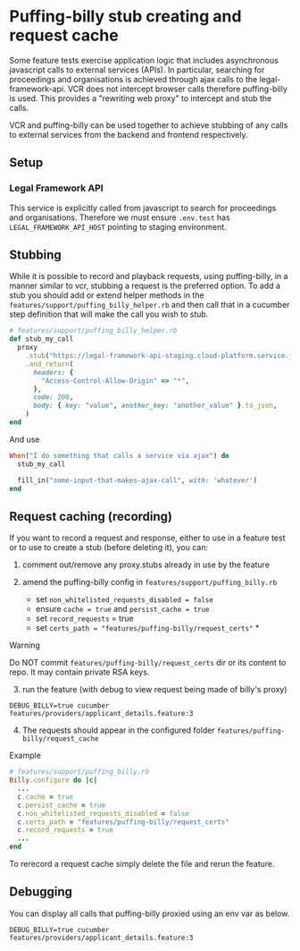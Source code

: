 # Puffing-billy stub creating and request cache

Some feature tests exercise application logic that includes asynchronous javascript
calls to external services (APIs). In particular, searching for proceedings and organisations is achieved through ajax calls to the legal-framework-api. VCR does not intercept browser calls therefore puffing-billy is used. This provides a "rewriting web proxy" to intercept and stub the calls.

VCR and puffing-billy can be used together to achieve stubbing of any calls to external services from the backend and frontend respectively.

## Setup

### Legal Framework API
This service is explicitly called from javascript to search for proceedings and organisations. Therefore we must ensure `.env.test` has `LEGAL_FRAMEWORK_API_HOST` pointing to staging environment.

## Stubbing
While it is possible to record and playback requests, using puffing-billy, in a manner similar to vcr, stubbing a request is the preferred option. To add a stub you should add or extend helper methods in the `features/support/puffing_billy_helper.rb` and then call that in a cucumber step definition that will make the call you wish to stub.

```ruby
# features/support/puffing_billy_helper.rb
def stub_my_call
  proxy
    .stub("https://legal-framework-api-staging.cloud-platform.service.justice.gov.uk:443/proceeding_types/searches", method: "post")
    .and_return(
      headers: {
        "Access-Control-Allow-Origin" => "*",
      },
      code: 200,
      body: { key: "value", another_key: "another_value" }.to_json,
    )
end
```

And use

```ruby
When("I do something that calls a service via ajax") do
  stub_my_call

  fill_in("some-input-that-makes-ajax-call", with: 'whatever')
end
```

## Request caching (recording)

If you want to record a request and response, either to use in a feature test or to use to create a stub (before deleting it), you can:

1. comment out/remove any proxy.stubs already in use by the feature

2. amend the puffing-billy config in `features/support/puffing_billy.rb`
    - set `non_whitelisted_requests_disabled = false`
    - ensure `cache = true` and `persist_cache = true`
    - set `record_requests` = true
    - set `certs_path = "features/puffing-billy/request_certs"` *

> [!WARNING]
> Do NOT commit `features/puffing-billy/request_certs` dir or its content to repo. It may contain private RSA keys.

3. run the feature (with debug to view request being made of billy's proxy)

  ```shell
  DEBUG_BILLY=true cucumber features/providers/applicant_details.feature:3
  ```

4. The requests should appear in the configured folder
   `features/puffing-billy/request_cache`

Example
```ruby
# features/support/puffing_billy.rb
Billy.configure do |c|
  ...
  c.cache = true
  c.persist_cache = true
  c.non_whitelisted_requests_disabled = false
  c.certs_path = "features/puffing-billy/request_certs"
  c.record_requests = true
  ...
end
```

To rerecord a request cache simply delete the file and rerun the feature.

## Debugging

You can display all calls that puffing-billy proxied using an env var as below.

```shell
DEBUG_BILLY=true cucumber features/providers/applicant_details.feature:3
```
